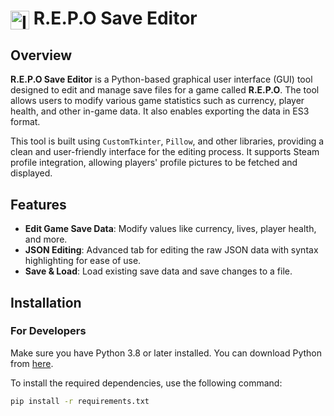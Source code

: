 # <img src="./icon.ico" alt="Icon" width="30" style="vertical-align: middle;"> R.E.P.O Save Editor


## Overview

**R.E.P.O Save Editor** is a Python-based graphical user interface (GUI) tool designed to edit and manage save files for a game called **R.E.P.O**. The tool allows users to modify various game statistics such as currency, player health, and other in-game data. It also enables exporting the data in ES3 format.

This tool is built using `CustomTkinter`, `Pillow`, and other libraries, providing a clean and user-friendly interface for the editing process. It supports Steam profile integration, allowing players' profile pictures to be fetched and displayed.

## Features

- **Edit Game Save Data**: Modify values like currency, lives, player health, and more.
- **JSON Editing**: Advanced tab for editing the raw JSON data with syntax highlighting for ease of use.
- **Save & Load**: Load existing save data and save changes to a file.

## Installation

### For Developers

Make sure you have Python 3.8 or later installed. You can download Python from [here](https://www.python.org/downloads/).

To install the required dependencies, use the following command:

```bash
pip install -r requirements.txt
